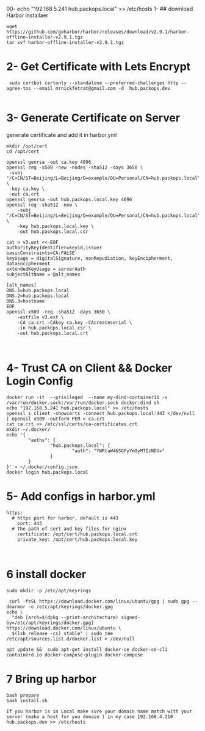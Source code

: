 00- echo "192.168.5.241 hub.packops.local" >> /etc/hosts
1- ## download Harbor installaer
```
wget https://github.com/goharbor/harbor/releases/download/v2.9.1/harbor-offline-installer-v2.9.1.tgz
tar xvf harbor-offline-installer-v2.9.1.tgz
```


# 2- Get Certificate with Lets Encrypt 
```
 sudo certbot certonly --standalone --preferred-challenges http --agree-tos --email mrnickfetrat@gmail.com -d  hub.packops.dev
 
 ```
 
#  3- Generate Certificate on Server 

generate  certificate and add it in  harbor.yml
```
mkdir /opt/cert
cd /opt/cert

openssl genrsa -out ca.key 4096
openssl req -x509 -new -nodes -sha512 -days 3650 \
 -subj "/C=CN/ST=Beijing/L=Beijing/O=example/OU=Personal/CN=hub.packops.local" \
 -key ca.key \
 -out ca.crt
openssl genrsa -out hub.packops.local.key 4096
openssl req -sha512 -new \
    -subj "/C=CN/ST=Beijing/L=Beijing/O=example/OU=Personal/CN=hub.packops.local" \
    -key hub.packops.local.key \
    -out hub.packops.local.csr

cat > v3.ext <<-EOF
authorityKeyIdentifier=keyid,issuer
basicConstraints=CA:FALSE
keyUsage = digitalSignature, nonRepudiation, keyEncipherment, dataEncipherment
extendedKeyUsage = serverAuth
subjectAltName = @alt_names

[alt_names]
DNS.1=hub.packops.local
DNS.2=hub.packops.local
DNS.3=hostname
EOF
openssl x509 -req -sha512 -days 3650 \
    -extfile v3.ext \
    -CA ca.crt -CAkey ca.key -CAcreateserial \
    -in hub.packops.local.csr \
    -out hub.packops.local.crt



```
# 4- Trust CA on Client && Docker Login Config
```
docker run -it  --privileged  --name my-dind-container11 -v /var/run/docker.sock:/var/run/docker.sock docker:dind sh
echo "192.168.5.241 hub.packops.local" >> /etc/hosts
openssl s_client -showcerts -connect hub.packops.local:443 </dev/null | openssl x509 -outform PEM > ca.crt
cat ca.crt >> /etc/ssl/certs/ca-certificates.crt
mkdir ~/.docker/
echo '{
        "auths": {
                "hub.packops.local": {
                        "auth": "YWRtaW46SGFyYm9yMTIzNDU="
                }
        }
}' > ~/.docker/config.json
docker login hub.packops.local
```

# 5- Add configs in harbor.yml
```
https:
  # https port for harbor, default is 443
    port: 443
  # The path of cert and key files for nginx
    certificate: /opt/cert/hub.packops.local.crt
    private_key: /opt/cert/hub.packops.local.key



```


# 6  install docker 
```
sudo mkdir -p /etc/apt/keyrings

 curl -fsSL https://download.docker.com/linux/ubuntu/gpg | sudo gpg --dearmor -o /etc/apt/keyrings/docker.gpg
echo \
  "deb [arch=$(dpkg --print-architecture) signed-by=/etc/apt/keyrings/docker.gpg] https://download.docker.com/linux/ubuntu \
  $(lsb_release -cs) stable" | sudo tee /etc/apt/sources.list.d/docker.list > /dev/null

apt update &&  sudo apt-get install docker-ce docker-ce-cli containerd.io docker-compose-plugin docker-compose
```
# 7 Bring up harbor 

```
bash prepare
bash install.sh
```

``If you harbor is in Local make sure your domain name match with your server (make a host for you domain ) in my case 192.168.4.210 hub.packops.dev >> /etc/hosts ``

